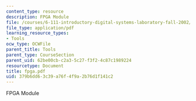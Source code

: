 ```yaml
---
content_type: resource
description: FPGA Module
file: /courses/6-111-introductory-digital-systems-laboratory-fall-2002/379b6dd63c39a76f4f9a2b76d1f141c2_fpga.pdf
file_type: application/pdf
learning_resource_types:
- Tools
ocw_type: OCWFile
parent_title: Tools
parent_type: CourseSection
parent_uid: 62be00cb-c2a3-5c27-f3f2-4c87c1989224
resourcetype: Document
title: fpga.pdf
uid: 379b6dd6-3c39-a76f-4f9a-2b76d1f141c2
---
```

FPGA Module

